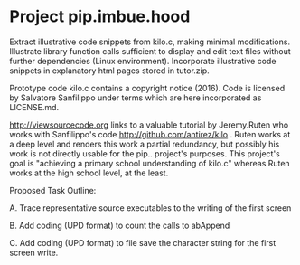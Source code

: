 # Project pip.imbue.hood 

  Extract illustrative code snippets from kilo.c, making minimal 
  modifications. Illustrate library function calls sufficient to 
  display and edit text files without further dependencies (Linux
  environment). Incorporate illustrative code snippets in 
  explanatory html pages stored in tutor.zip.

  Prototype code kilo.c contains a copyright notice (2016). Code 
  is licensed by Salvatore Sanfilippo under terms which are here 
  incorporated as LICENSE.md. 

  http://viewsourcecode.org links to a valuable tutorial by Jeremy.Ruten
  who works with Sanfilippo's code http://github.com/antirez/kilo
. Ruten works at a deep level and 
  renders this work a partial redundancy, but possibly his work is 
  not directly usable for the pip.. project's purposes. This project's
  goal is "achieving a primary school understanding of kilo.c"
  whereas Ruten works at the high school level, at the least.

  Proposed Task Outline:
  
  A. Trace representative source executables to the writing of
     the first screen

  B. Add coding (UPD format) to count the calls to abAppend

  C. Add coding (UPD format) to file save the character string for the 
     first screen write.
